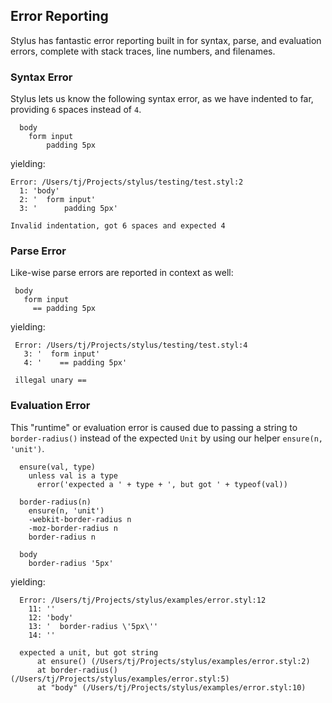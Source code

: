 
## Error Reporting

 Stylus has fantastic error reporting built in for syntax, parse, and evaluation errors, complete with stack traces, line numbers, and filenames.

### Syntax Error

 Stylus lets us know the following syntax error, as we have indented to far, providing `6` spaces instead of `4`.

      body
        form input
            padding 5px

yielding:

    Error: /Users/tj/Projects/stylus/testing/test.styl:2
      1: 'body'
      2: '  form input'
      3: '      padding 5px'

    Invalid indentation, got 6 spaces and expected 4

### Parse Error

 Like-wise parse errors are reported in context as well:
 
     body
       form input
         == padding 5px

yielding:

     Error: /Users/tj/Projects/stylus/testing/test.styl:4
       3: '  form input'
       4: '    == padding 5px'

     illegal unary ==

### Evaluation Error

 This "runtime" or evaluation error is caused due to passing a string to `border-radius()` instead of the expected `Unit` by using our helper `ensure(n, 'unit')`.

      ensure(val, type)
        unless val is a type
          error('expected a ' + type + ', but got ' + typeof(val))

      border-radius(n)
        ensure(n, 'unit')
        -webkit-border-radius n
        -moz-border-radius n
        border-radius n

      body
        border-radius '5px'

yielding:

      Error: /Users/tj/Projects/stylus/examples/error.styl:12
        11: ''
        12: 'body'
        13: '  border-radius \'5px\''
        14: ''

      expected a unit, but got string
          at ensure() (/Users/tj/Projects/stylus/examples/error.styl:2)
          at border-radius() (/Users/tj/Projects/stylus/examples/error.styl:5)
          at "body" (/Users/tj/Projects/stylus/examples/error.styl:10)
